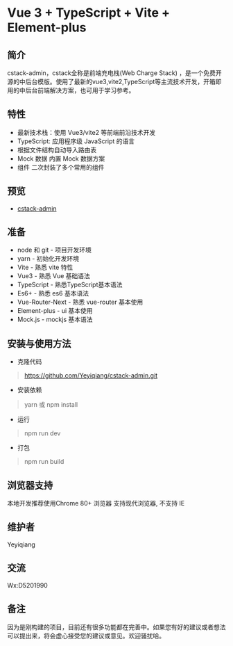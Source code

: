 
# Vue 3 + TypeScript + Vite + Element-plus

## 简介
cstack-admin，cstack全称是前端充电栈(Web Charge Stack) ，是一个免费开源的中后台模版。使用了最新的vue3,vite2,TypeScript等主流技术开发，开箱即用的中后台前端解决方案，也可用于学习参考。

## 特性
- 最新技术栈：使用 Vue3/vite2 等前端前沿技术开发
- TypeScript: 应用程序级 JavaScript 的语言
- 根据文件结构自动导入路由表
- Mock 数据 内置 Mock 数据方案
- 组件 二次封装了多个常用的组件

## 预览
- [cstack-admin](https://cstack-admin.vercel.app/)

## 准备
- node 和 git - 项目开发环境
- yarn - 初始化开发环境
- Vite - 熟悉 vite 特性
- Vue3 - 熟悉 Vue 基础语法
- TypeScript - 熟悉TypeScript基本语法
- Es6+ - 熟悉 es6 基本语法
- Vue-Router-Next - 熟悉 vue-router 基本使用
- Element-plus - ui 基本使用
- Mock.js - mockjs 基本语法

## 安装与使用方法
- 克隆代码
> https://github.com/Yeyiqiang/cstack-admin.git
- 安装依赖
> yarn 或 npm install
- 运行
> npm run dev
- 打包
> npm run build

## 浏览器支持
本地开发推荐使用Chrome 80+ 浏览器
支持现代浏览器, 不支持 IE

## 维护者
Yeyiqiang

## 交流
Wx:D5201990

## 备注
因为是刚构建的项目，目前还有很多功能都在完善中。如果您有好的建议或者想法可以提出来，将会虚心接受您的建议或意见。欢迎骚扰哈。
